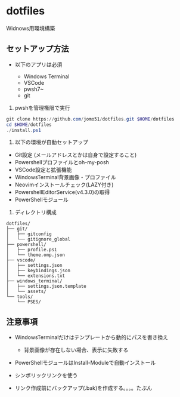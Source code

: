 # dotfiles

Widnows用環境構築

## セットアップ方法

- 以下のアプリは必須

    - Windows Terminal
    - VSCode
    - pwsh7~
    - git

1. pwshを管理権限で実行
```powershell
git clone https://github.com/jomo51/dotfiles.git $HOME/dotfiles
cd $HOME/dotfiles
./install.ps1
```

1. 以下の環境が自動セットアップ

- Git設定 (メールアドレスとかは自身で設定すること)
- Powershellプロファイルとoh-my-posh
- VSCode設定と拡張機能
- WindowsTerminal背景画像・プロファイル
- Neovimインストールチェック(LAZY付き)
- PowershellEditorService(v4.3.0)の取得
- PowerShellモジュール

1. ディレクトリ構成

```text
dotfiles/
├── git/
│   ├── gitconfig
│   └── gitignore_global
├── powershell/
│   ├── profile.ps1
│   └── theme.omp.json
├── vscode/
│   ├── settings.json
│   ├── keybindings.json
│   └── extensions.txt
├── windows_terminal/
│   ├── settings.json.template
│   └── assets/
└── tools/
    └── PSES/
```

## 注意事項

- WindowsTerminalだけはテンプレートから動的にパスを書き換え
    - 背景画像が存在しない場合、表示に失敗する

- PowerShellモジュールはInstall-Moduleで自動インストール

- シンボリックリンクを使う

- リンク作成前にバックアップ(.bak)を作成する。。。。たぶん

